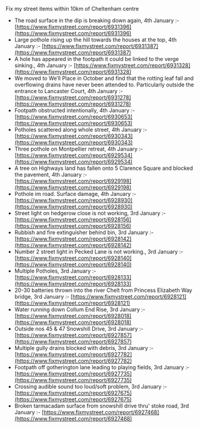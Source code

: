 Fix my street items within 10km of Cheltenham centre

<!-- fix_marker starts -->

- The road surface in the dip is breaking down again, 4th January :- [https://www.fixmystreet.com/report/6931396](https://www.fixmystreet.com/report/6931396)
- Large pothole rising up the hill towards the houses at the top, 4th January :- [https://www.fixmystreet.com/report/6931387](https://www.fixmystreet.com/report/6931387)
- A hole has appeared in the footpath it could be linked to the verge sinking., 4th January :- [https://www.fixmystreet.com/report/6931328](https://www.fixmystreet.com/report/6931328)
- We moved to We’ll Place in October and find that the rotting leaf fall and overflowing drains have never been attended to. Particularly outside the entrance to Lancaster Court, 4th January :- [https://www.fixmystreet.com/report/6931278](https://www.fixmystreet.com/report/6931278)
- Footpath obstructed intentionally, 4th January :- [https://www.fixmystreet.com/report/6930653](https://www.fixmystreet.com/report/6930653)
- Potholes scattered along whole street, 4th January :- [https://www.fixmystreet.com/report/6930343](https://www.fixmystreet.com/report/6930343)
- Three pothole on Montpellier retreat, 4th January :- [https://www.fixmystreet.com/report/6929534](https://www.fixmystreet.com/report/6929534)
- A tree on Highways land has fallen onto 5 Clarence Square and blocked the pavement, 4th January :- [https://www.fixmystreet.com/report/6929198](https://www.fixmystreet.com/report/6929198)
- Pothole im road. Surface damage, 4th January :- [https://www.fixmystreet.com/report/6928930](https://www.fixmystreet.com/report/6928930)
- Street light on hedgerow close is not working, 3rd January :- [https://www.fixmystreet.com/report/6928156](https://www.fixmystreet.com/report/6928156)
- Rubbish and fire extinguisher behind bin, 3rd January :- [https://www.fixmystreet.com/report/6928142](https://www.fixmystreet.com/report/6928142)
- Number 2 street light in Pecked Lane is not working., 3rd January :- [https://www.fixmystreet.com/report/6928140](https://www.fixmystreet.com/report/6928140)
- Multiple Potholes, 3rd January :- [https://www.fixmystreet.com/report/6928133](https://www.fixmystreet.com/report/6928133)
- 20-30 batteries thrown into the river Chelt from Princess Elizabeth Way bridge, 3rd January :- [https://www.fixmystreet.com/report/6928121](https://www.fixmystreet.com/report/6928121)
- Water running down Collum End Rise, 3rd January :- [https://www.fixmystreet.com/report/6928018](https://www.fixmystreet.com/report/6928018)
- Outside nos 45 & 47 Snowshill Drive, 3rd January :- [https://www.fixmystreet.com/report/6927857](https://www.fixmystreet.com/report/6927857)
- Multiple gully drains blocked with debris, 3rd January :- [https://www.fixmystreet.com/report/6927782](https://www.fixmystreet.com/report/6927782)
- Footpath off gotherington lane leading to playing fields, 3rd January :- [https://www.fixmystreet.com/report/6927735](https://www.fixmystreet.com/report/6927735)
- Crossing audible sound too loud/soft problem, 3rd January :- [https://www.fixmystreet.com/report/6927675](https://www.fixmystreet.com/report/6927675)
- Broken tarmacadam surface from snowshill drive thru' stoke road, 3rd January :- [https://www.fixmystreet.com/report/6927468](https://www.fixmystreet.com/report/6927468)

<!-- fix_marker ends -->